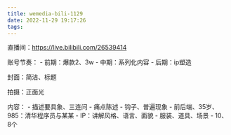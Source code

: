 ```yaml
---
title: wemedia-bili-1129
date: 2022-11-29 19:17:26
tags:
---
```



直播间：https://live.bilibili.com/26539414

账号节奏：
    - 前期：爆款2、3w
    - 中期：系列化内容
    - 后期：ip塑造

封面：简洁、标题

拍摄：正面光

内容：
    - 描述要具象、三连问
    - 痛点陈述
    - 钩子、普遍现象
    - 前后端、35岁、985：清华程序员与某某
    - IP：讲解风格、语言、面貌
    - 服装、道具、场景
    - 10、8个

